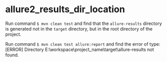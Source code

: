 # allure2_results_dir_location
Run command
`$ mvn clean test`
and find that the `allure-results` directory is generated not in the `target` directory, but in the root directory of the project.

Run command
`$ mvn clean test allure:report`
and find the error of type:
[ERROR] Directory E:\workspace\project_name\target\allure-results not found.
